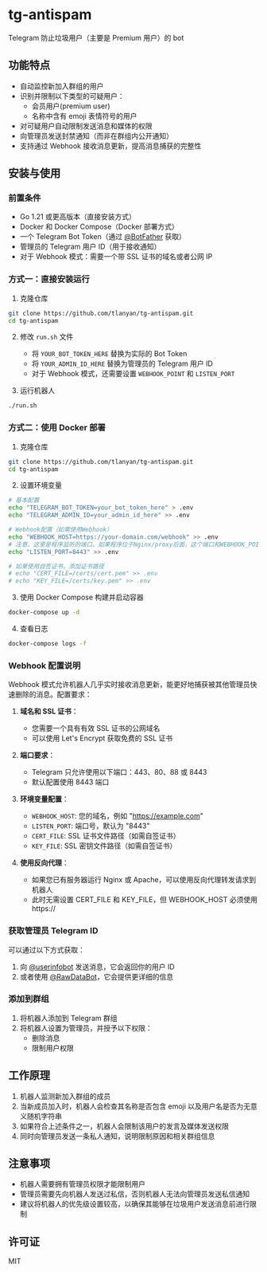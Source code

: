 # tg-antispam

Telegram 防止垃圾用户（主要是 Premium 用户）的 bot

## 功能特点

- 自动监控新加入群组的用户
- 识别并限制以下类型的可疑用户：
  - 会员用户(premium user)
  - 名称中含有 emoji 表情符号的用户
- 对可疑用户自动限制发送消息和媒体的权限
- 向管理员发送封禁通知（而非在群组内公开通知）
- 支持通过 Webhook 接收消息更新，提高消息捕获的完整性

## 安装与使用

### 前置条件

- Go 1.21 或更高版本（直接安装方式）
- Docker 和 Docker Compose（Docker 部署方式）
- 一个 Telegram Bot Token（通过 [@BotFather](https://t.me/BotFather) 获取）
- 管理员的 Telegram 用户 ID（用于接收通知）
- 对于 Webhook 模式：需要一个带 SSL 证书的域名或者公网 IP

### 方式一：直接安装运行

1. 克隆仓库

```bash
git clone https://github.com/tlanyan/tg-antispam.git
cd tg-antispam
```

2. 修改 `run.sh` 文件

   - 将 `YOUR_BOT_TOKEN_HERE` 替换为实际的 Bot Token
   - 将 `YOUR_ADMIN_ID_HERE` 替换为管理员的 Telegram 用户 ID
   - 对于 Webhook 模式，还需要设置 `WEBHOOK_POINT` 和 `LISTEN_PORT`

3. 运行机器人

```bash
./run.sh
```

### 方式二：使用 Docker 部署

1. 克隆仓库

```bash
git clone https://github.com/tlanyan/tg-antispam.git
cd tg-antispam
```

2. 设置环境变量

```bash
# 基本配置
echo "TELEGRAM_BOT_TOKEN=your_bot_token_here" > .env
echo "TELEGRAM_ADMIN_ID=your_admin_id_here" >> .env

# Webhook配置（如需使用Webhook）
echo "WEBHOOK_HOST=https://your-domain.com/webhook" >> .env
# 注意，这里是程序监听的端口。如果程序位于Nginx/proxy后面，这个端口和WEBHOOK_POINT的端口可以不一致
echo "LISTEN_PORT=8443" >> .env

# 如果使用自签证书，添加证书路径
# echo "CERT_FILE=/certs/cert.pem" >> .env
# echo "KEY_FILE=/certs/key.pem" >> .env
```

3. 使用 Docker Compose 构建并启动容器

```bash
docker-compose up -d
```

4. 查看日志

```bash
docker-compose logs -f
```

### Webhook 配置说明

Webhook 模式允许机器人几乎实时接收消息更新，能更好地捕获被其他管理员快速删除的消息。配置要求：

1. **域名和 SSL 证书**：

   - 您需要一个具有有效 SSL 证书的公网域名
   - 可以使用 Let's Encrypt 获取免费的 SSL 证书

2. **端口要求**：

   - Telegram 只允许使用以下端口：443、80、88 或 8443
   - 默认配置使用 8443 端口

3. **环境变量配置**：

   - `WEBHOOK_HOST`: 您的域名，例如 "https://example.com"
   - `LISTEN_PORT`: 端口号，默认为 "8443"
   - `CERT_FILE`: SSL 证书文件路径（如需自签证书）
   - `KEY_FILE`: SSL 密钥文件路径（如需自签证书）

4. **使用反向代理**：
   - 如果您已有服务器运行 Nginx 或 Apache，可以使用反向代理转发请求到机器人
   - 此时无需设置 CERT_FILE 和 KEY_FILE，但 WEBHOOK_HOST 必须使用 https://

### 获取管理员 Telegram ID

可以通过以下方式获取：

1. 向 [@userinfobot](https://t.me/userinfobot) 发送消息，它会返回你的用户 ID
2. 或者使用 [@RawDataBot](https://t.me/RawDataBot)，它会提供更详细的信息

### 添加到群组

1. 将机器人添加到 Telegram 群组
2. 将机器人设置为管理员，并授予以下权限：
   - 删除消息
   - 限制用户权限

## 工作原理

1. 机器人监测新加入群组的成员
2. 当新成员加入时，机器人会检查其名称是否包含 emoji 以及用户名是否为无意义随机字符串
3. 如果符合上述条件之一，机器人会限制该用户的发言及媒体发送权限
4. 同时向管理员发送一条私人通知，说明限制原因和相关群组信息

## 注意事项

- 机器人需要拥有管理员权限才能限制用户
- 管理员需要先向机器人发送过私信，否则机器人无法向管理员发送私信通知
- 建议将机器人的优先级设置较高，以确保其能够在垃圾用户发送消息前进行限制

## 许可证

MIT
